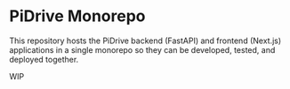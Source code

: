 # PiDrive Monorepo

This repository hosts the PiDrive backend (FastAPI) and frontend (Next.js) applications in a single monorepo so they can be developed, tested, and deployed together.

WIP